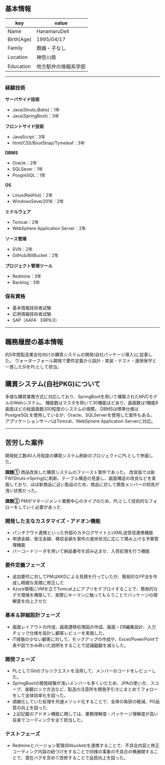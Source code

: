 ## 基本情報

|key|value|
|----|----|
|Name|HanamaruDell|
|Birth(Age)|1995/04/17|
|Family|既婚・子なし|
|Location|神奈川県|
|Education|地方駅弁の情報系学部|
-------------------------------------------------------------------------------------------------

### 経験技術
**サーバサイド技術**
* Java(Struts,iBatis)：1年
* Java(SpringBoot)：3年

**フロントサイド技術**
* JavaScript：3年
* html/CSS/BootStrap/Tymeleaf：3年

**DBMS**
* Oracle：2年
* SQLSever：1年
* PosgreSQL：1年

**OS**
* Linux(RedHut)：2年
* WindowsSever2016：2年

**ミドルウェア**
* Tomcat：2年
* WebSphere Application Server：2年

**ソース管理**
* SVN：2年
* GitHub/BitBucket：2年

**プロジェクト管理ツール**
* Redmine：3年
* Backlog：3年

### 保有資格
* 基本情報技術者試験
* 応用情報技術者試験
* SAP（AAFA　ERP6.0）

-------------------------------------------------------------------------------------------------

## 職務履歴の基本情報
約5年間製造業会社向けの購買システムの開発(自社パッケージ導入)に従事した。
ウォーターフォール開発で要件定義から設計・実装・テスト・運用保守と一貫したSIをPLとして担当。

## 購買システム(自社PKG)について
多様な購買業務方式に対応しており、SpringBootを用いて構築されたMVCモデルのWebシステム。
機能数はマスタを除いて30機能ほどあり、画面数は1機能8画面ほどの総画面数300程度のシステムの規模。
DBMSは標準仕様はPostgreSQLを使用しているが、Oracle、SQLServerを使用した案件もある。
アプリケーションサーバはTomcat、WebSphere Application Serverに対応。

-------------------------------------------------------------------------------------------------

## 苦労した案件
開発総工数40人月程度の購買システム刷新のプロジェクトにPLとして参画した。

**課題①**
商品改良した購買システムのファースト案件であった。
改良版では新FW(Struts→Spring)に刷新、テーブル構造の見直し、画面構造の改良などを実施しており、ほぼ新商品に近い製品のため、商品に対して開発メンバーの知見が浅い状態だった。

**課題②** 
PMがマネージメント業務中心のタイプのため、PLとして技術的なフォローをしていく必要があった

### 開発した主なカスタマイズ・アドオン機能
* パンチアウト連携といった外部のカタログサイトとcXML送受信連携機能
* 申請金額、発注金額、検収金額を案件の進捗状況に応じて積み上げる予算管理機能
* バーコードリーダを用いて納品番号を読み込ませ、入荷処理を行う機能

### 要件定義フェーズ
* 追加要件に対してPMはKKDによる見積を行っていたが、簡易的なFP法を作成し精緻な見積に修正した
* Azure環境にVMを立てTomcat上にアプリをデプロイすることで、簡易的なデモ環境を構築して、実際にキーマンに触ってもらうことでパッケージの理解度を向上させた

### 基本＆詳細設計フェーズ
* 画面レイアウトの作成、画面遷移処理図の作成、画面・DB編集設計、入力チェック仕様を設計し顧客レビューを実施した。
* IT経験の少ない顧客に対して、モックアップの作成や、Excel/PowerPointで表や図でかみ砕いた説明をすることで認識齟齬を減らした。

### 開発フェーズ
* PLとしてGitのプルリクエストを活用して、メンバーのコードをレビューした。
* SpringBootの開発経験が浅いメンバーも多くいたため、JPAの使い方、スコープ、楽観ロック方法など、製造の注意所を開発手引きにまとめてフォローをして全体効率化を図った。
* 煩雑化していた処理を共通メソッド化することで、全体の負担の軽減、PG品質の向上を図った
* 上記記載のアドオン機能に関しては、業務理解度・パッケージ理解度が高い自身でコーディングを全て担当した。

### テストフェーズ
* Redmineとバージョン管理(Bitbucket)を連携することで、不具合内容と修正コーディング内容の紐づけをすることで同様の事象の不具合の横展開することで、潜在バグを含めて改修することで品質向上を図った。

